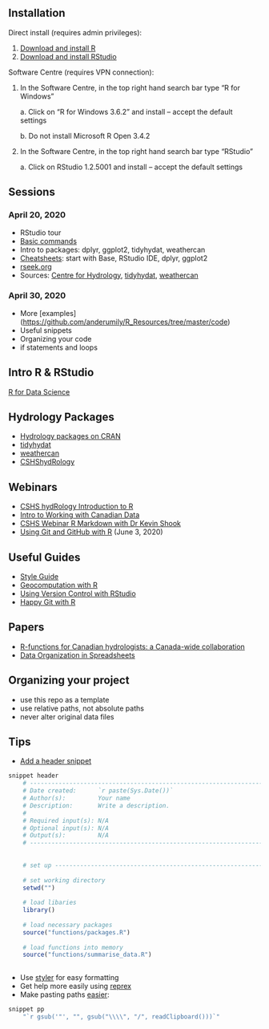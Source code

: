 ## Installation

Direct install (requires admin privileges):
1.	[Download and install R](https://cran.rstudio.com/)
2.	[Download and install RStudio](https://rstudio.com/products/rstudio/download/#download)

Software Centre (requires VPN connection):
1.	In the Software Centre, in the top right hand search bar type “R for Windows”

    a.	Click on “R for Windows 3.6.2” and install – accept the default settings
    
    b.	Do not install Microsoft R Open 3.4.2
2.	In the Software Centre, in the top right hand search bar type “RStudio”

    a.	Click on RStudio 1.2.5001 and install – accept the default settings

## Sessions

### April 20, 2020
- RStudio tour
- [Basic commands](https://github.com/CentreForHydrology/Introduction_to_R)
- Intro to packages: dplyr, ggplot2, tidyhydat, weathercan
- [Cheatsheets](https://rstudio.com/resources/cheatsheets/): start with Base, RStudio IDE, dplyr, ggplot2
- [rseek.org](https://rseek.org/)
- Sources: [Centre for Hydrology](https://github.com/CentreForHydrology), [tidyhydat](https://github.com/ropensci/tidyhydat), [weathercan](https://github.com/rchlumsk/tRaining)

### April 30, 2020
- More [examples] (https://github.com/anderumily/R_Resources/tree/master/code)
- Useful snippets
- Organizing your code
- if statements and loops

## Intro R & RStudio
[R for Data Science](https://r4ds.had.co.nz/)

## Hydrology Packages

- [Hydrology packages on CRAN](https://cran.r-project.org/web/views/Hydrology.html)
- [tidyhydat](https://docs.ropensci.org/tidyhydat/)
- [weathercan](https://docs.ropensci.org/weathercan/)
- [CSHShydRology](https://github.com/CSHS-CWRA/CSHShydRology)

## Webinars

- [CSHS hydRology Introduction to R](https://www.youtube.com/watch?reload=9&v=obXb9MAlZ-M)
- [Intro to Working with Canadian Data](https://www.youtube.com/watch?v=56mrlRvTmao)
- [CSHS Webinar R Markdown with Dr Kevin Shook](https://www.youtube.com/watch?v=TH3oDhRrEy0)
- [Using Git and GitHub with R](https://register.gotowebinar.com/register/861710757767612429) (June 3, 2020) 

## Useful Guides

- [Style Guide](https://style.tidyverse.org/)
- [Geocomputation with R](https://geocompr.robinlovelace.net/)
- [Using Version Control with RStudio](https://support.rstudio.com/hc/en-us/articles/200532077?version=1.2.5001&mode=desktop)
- [Happy Git with R](https://happygitwithr.com/index.html)

## Papers

- [R-functions for Canadian hydrologists: a Canada-wide collaboration](https://www.usask.ca/hydrology/papers/Anderson_et_al_2019.pdf)
- [Data Organization in Spreadsheets](https://www.tandfonline.com/doi/full/10.1080/00031305.2017.1375989)


## Organizing your project

- use this repo as a template
- use relative paths, not absolute paths
- never alter original data files

## Tips

- [Add a header snippet](http://timfarewell.co.uk/my-r-script-header-template/)

```r
snippet header
	# -------------------------------------------------------------------------
	# Date created:      `r paste(Sys.Date())`
	# Author(s):         Your name
	# Description:       Write a description.
	#   
	# Required input(s): N/A
	# Optional input(s): N/A
	# Output(s):         N/A
	# -------------------------------------------------------------------------
	
	
	# set up ------------------------------------------------------------------
	
	# set working directory
	setwd("")
	
	# load libaries
	library()
	
	# load necessary packages
	source("functions/packages.R")       
	
	# load functions into memory
	source("functions/summarise_data.R") 
	
```

- Use [styler](https://styler.r-lib.org/) for easy formatting
- Get help more easily using [reprex](https://www.tidyverse.org/help/)
- Make pasting paths [easier](https://stackoverflow.com/questions/17605563/efficiently-convert-backslash-to-forward-slash-in-r): 

```r
snippet pp
    "`r gsub('"', "", gsub("\\\\", "/", readClipboard()))`"
```




